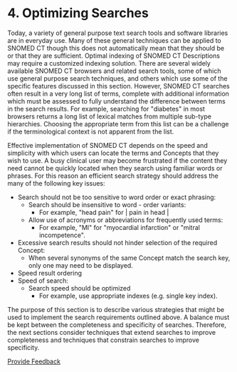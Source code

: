# 4. Optimizing Searches

Today, a variety of general purpose text search tools and software libraries are in everyday use. Many of these general techniques can be applied to SNOMED CT though this does not automatically mean that they should be or that they are sufficient. Optimal indexing of SNOMED CT Descriptions may require a customized indexing solution. There are several widely available SNOMED CT browsers and related search tools, some of which use general purpose search techniques, and others which use some of the specific features discussed in this section. However, SNOMED CT searches often result in a very long list of terms, complete with additional information which must be assessed to fully understand the difference between terms in the search results. For example, searching for "diabetes" in most browsers returns a long list of lexical matches from multiple sub-type hierarchies. Choosing the appropriate term from this list can be a challenge if the terminological context is not apparent from the list.

Effective implementation of SNOMED CT depends on the speed and simplicity with which users can locate the terms and Concepts that they wish to use. A busy clinical user may become frustrated if the content they need cannot be quickly located when they search using familiar words or phrases. For this reason an efficient search strategy should address the many of the following key issues:

* Search should not be too sensitive to word order or exact phrasing:
  * Search should be insensitive to word - order variants:
    * For example, "head pain" for | pain in head |
  * Allow use of acronyms or abbreviations for frequently used terms:
    * For example, "MI" for "myocardial infarction" or "mitral incompetence".
* Excessive search results should not hinder selection of the required Concept:
  * When several synonyms of the same Concept match the search key, only one may need to be displayed.
* Speed result ordering
* Speed of search:
  * Search speed should be optimized
    * For example, use appropriate indexes (e.g. single key index).

The purpose of this section is to describe various strategies that might be used to implement the search requirements outlined above. A balance must be kept between the completeness and specificity of searches. Therefore, the next sections consider techniques that extend searches to improve completeness and techniques that constrain searches to improve specificity.






<a href="https://docs.google.com/forms/d/e/1FAIpQLScTmbZIf0UEQwYDkY27EEWBkaiYkHSbR0_9DmFrMLXoQLyL7Q/viewform?usp=pp_url&entry.1767247133=Search+And+Data+Entry+Guide&entry.670899847=4.%20Optimizing%20Searches" class="button primary">Provide Feedback</a>
